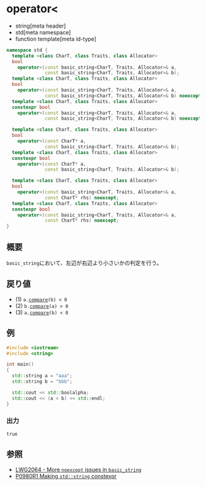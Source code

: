 # operator<
* string[meta header]
* std[meta namespace]
* function template[meta id-type]

```cpp
namespace std {
  template <class CharT, class Traits, class Allocator>
  bool
    operator<(const basic_string<CharT, Traits, Allocator>& a,
              const basic_string<CharT, Traits, Allocator>& b);          // (1) C++03
  template <class CharT, class Traits, class Allocator>
  bool
    operator<(const basic_string<CharT, Traits, Allocator>& a,
              const basic_string<CharT, Traits, Allocator>& b) noexcept; // (1) C++14
  template <class CharT, class Traits, class Allocator>
  constexpr bool
    operator<(const basic_string<CharT, Traits, Allocator>& a,
              const basic_string<CharT, Traits, Allocator>& b) noexcept; // (1) C++20

  template <class CharT, class Traits, class Allocator>
  bool
    operator<(const CharT* a,
              const basic_string<CharT, Traits, Allocator>& b);          // (2) C++03
  template <class CharT, class Traits, class Allocator>
  constexpr bool
    operator<(const CharT* a,
              const basic_string<CharT, Traits, Allocator>& b);          // (2) C++20

  template <class CharT, class Traits, class Allocator>
  bool
    operator<(const basic_string<CharT, Traits, Allocator>& a,
              const CharT* rhs) noexcept;                                // (3) C++03
  template <class CharT, class Traits, class Allocator>
  constexpr bool
    operator<(const basic_string<CharT, Traits, Allocator>& a,
              const CharT* rhs) noexcept;                                // (3) C++20
}
```

## 概要
`basic_string`において、左辺が右辺より小さいかの判定を行う。

## 戻り値
- (1) `a.`[`compare`](compare.md)`(b) < 0`
- (2) `b.`[`compare`](compare.md)`(a) > 0`
- (3) `a.`[`compare`](compare.md)`(b) < 0`


## 例
```cpp example
#include <iostream>
#include <string>

int main()
{
  std::string a = "aaa";
  std::string b = "bbb";

  std::cout << std::boolalpha;
  std::cout << (a < b) << std::endl;
}
```

### 出力
```
true
```

## 参照
- [LWG2064 - More `noexcept` issues in `basic_string`](https://wg21.cmeerw.net/lwg/issue2064)
- [P0980R1 Making `std::string` constexpr](https://www.open-std.org/jtc1/sc22/wg21/docs/papers/2019/p0980r1.pdf)
